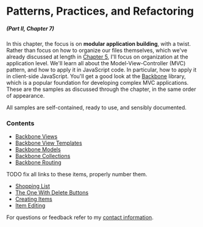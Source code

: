 # Patterns, Practices, and Refactoring

##### _(Part II, Chapter 7)_

In this chapter, the focus is on **modular application building**, with a twist. Rather than focus on how to organize our files themselves, which we've already discussed at length in [Chapter 5][1], I'll focus on organization at the application level. We'll learn all about the Model-View-Controller (MVC) pattern, and how to apply it in JavaScript code. In particular, how to apply it in client-side JavaScript. You'll get a good look at the [Backbone][3] library, which is a popular foundation for developing complex MVC applications. These are the samples as discussed through the chapter, in the same order of appearance.

All samples are self-contained, ready to use, and sensibly documented.

### Contents

- [Backbone Views](https://github.com/bevacqua/buildfirst/tree/master/ch07/01_backbone-views)
- [Backbone View Templates](https://github.com/bevacqua/buildfirst/tree/master/ch07/02_backbone-view-templates)
- [Backbone Models](https://github.com/bevacqua/buildfirst/tree/master/ch07/03_backbone-models)
- [Backbone Collections](https://github.com/bevacqua/buildfirst/tree/master/ch07/04_backbone-collections)
- [Backbone Routing](https://github.com/bevacqua/buildfirst/tree/master/ch07/05_backbone-routing)

TODO fix all links to these items, properly number them.

- [Shopping List](https://github.com/bevacqua/buildfirst/tree/master/ch07/11_shopping-list)
- [The One With Delete Buttons](https://github.com/bevacqua/buildfirst/tree/master/ch07/12_the-one-with-delete-buttons)
- [Creating Items](https://github.com/bevacqua/buildfirst/tree/master/ch07/13_creating-items)
- [Item Editing](https://github.com/bevacqua/buildfirst/tree/master/ch07/14_item-editing)

For questions or feedback refer to my [contact information](https://github.com/bevacqua/buildfirst#feedback).

[1]: https://github.com/bevacqua/buildfirst/tree/master/ch05
[2]: http://en.wikipedia.org/wiki/Model%E2%80%93view%E2%80%93controller
[3]: http://backbonejs.org/
